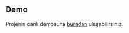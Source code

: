 ## Demo

Projenin canlı demosuna [buradan](https://weatherapp-qo2j258yh-murat-arancis-projects.vercel.app/) ulaşabilirsiniz. 